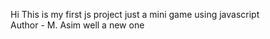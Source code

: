 Hi This is my first js project just a mini game using javascript
<br>
Author - M. Asim
well a new one
